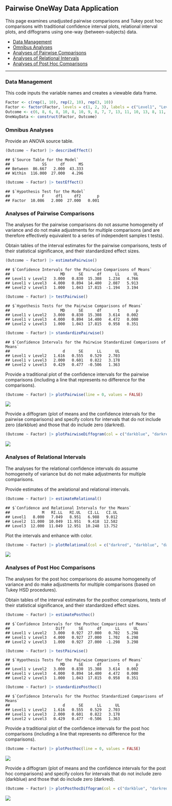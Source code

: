 
## Pairwise OneWay Data Application

This page examines unadjusted pairwise comparisons and Tukey post hoc
comparisons with traditional confidence interval plots, relational
interval plots, and diffograms using one-way (between-subjects) data.

- [Data Management](#data-management)
- [Omnibus Analyses](#omnibus-analyses)
- [Analyses of Pairwise Comparisons](#analyses-of-pairwise-comparisons)
- [Analyses of Relational Intervals](#analyses-of-relational-intervals)
- [Analyses of Post Hoc Comparisons](#analyses-of-post-hoc-comparisons)

------------------------------------------------------------------------

### Data Management

This code inputs the variable names and creates a viewable data frame.

``` r
Factor <- c(rep(1, 10), rep(2, 10), rep(3, 10))
Factor <- factor(Factor, levels = c(1, 2, 3), labels = c("Level1", "Level2", "Level3"))
Outcome <- c(6, 8, 6, 8, 10, 8, 10, 9, 8, 7, 7, 13, 11, 10, 13, 8, 11, 14, 12, 11, 9, 16, 11, 12, 15, 13, 9, 14, 11, 10)
OneWayData <- construct(Factor, Outcome)
```

### Omnibus Analyses

Provide an ANOVA source table.

``` r
(Outcome ~ Factor) |> describeEffect()
```

    ## $`Source Table for the Model`
    ##              SS      df      MS
    ## Between  86.667   2.000  43.333
    ## Within  116.000  27.000   4.296

``` r
(Outcome ~ Factor) |> testEffect()
```

    ## $`Hypothesis Test for the Model`
    ##              F     df1     df2       p
    ## Factor  10.086   2.000  27.000   0.001

### Analyses of Pairwise Comparisons

The analyses for the pairwise comparisons do not assume homogeneity of
variance and do not make adjustments for multiple comparisons (and are
therefore effectively equivalent to a series of independent samples t
tests).

Obtain tables of the interval estimates for the pairwise comparisons,
tests of their statistical significance, and their standardized effect
sizes.

``` r
(Outcome ~ Factor) |> estimatePairwise()
```

    ## $`Confidence Intervals for the Pairwise Comparisons of Means`
    ##                      MD      SE      df      LL      UL
    ## Level1 v Level2   3.000   0.830  15.308   1.234   4.766
    ## Level1 v Level3   4.000   0.894  14.400   2.087   5.913
    ## Level2 v Level3   1.000   1.043  17.815  -1.194   3.194

``` r
(Outcome ~ Factor) |> testPairwise()
```

    ## $`Hypothesis Tests for the Pairwise Comparisons of Means`
    ##                      MD      SE      df       t       p
    ## Level1 v Level2   3.000   0.830  15.308   3.614   0.002
    ## Level1 v Level3   4.000   0.894  14.400   4.472   0.000
    ## Level2 v Level3   1.000   1.043  17.815   0.958   0.351

``` r
(Outcome ~ Factor) |> standardizePairwise()
```

    ## $`Confidence Intervals for the Pairwise Standardized Comparisons of Means`
    ##                       d      SE      LL      UL
    ## Level1 v Level2   1.616   0.555   0.529   2.703
    ## Level1 v Level3   2.000   0.601   0.822   3.178
    ## Level2 v Level3   0.429   0.477  -0.506   1.363

Provide a traditional plot of the confidence intervals for the pairwise
comparisons (including a line that represents no difference for the
comparisons).

``` r
(Outcome ~ Factor) |> plotPairwise(line = 0, values = FALSE)
```

![](figures/Pairwise-OneWay-Pairwise-1.png)<!-- -->

Provide a diffogram (plot of means and the confidence intervals for the
pairwise comparisons) and specify colors for intervals that do not
include zero (darkblue) and those that do include zero (darkred).

``` r
(Outcome ~ Factor) |> plotPairwiseDiffogram(col = c("darkblue", "darkred"))
```

![](figures/Pairwise-OneWay-DiffogramA-1.png)<!-- -->

### Analyses of Relational Intervals

The analyses for the relational confidence intervals do assume
homogeneity of variance but do not make adjustments for multiple
comparisons.

Provide estimates of the arelational and relational intervals.

``` r
(Outcome ~ Factor) |> estimateRelational()
```

    ## $`Confidence and Relational Intervals for the Means`
    ##              M   RI.LL   RI.UL   CI.LL   CI.UL
    ## Level1   8.000   7.049   8.951   6.988   9.012
    ## Level2  11.000  10.049  11.951   9.418  12.582
    ## Level3  12.000  11.049  12.951  10.248  13.752

Plot the intervals and enhance with color.

``` r
(Outcome ~ Factor) |> plotRelational(col = c("darkred", "darkblue", "darkgoldenrod"))
```

![](figures/Pairwise-OneWay-RelationalB-1.png)<!-- -->

### Analyses of Post Hoc Comparisons

The analyses for the post hoc comparisons do assume homogeneity of
variance and do make adjustments for multiple comparisons (based on
Tukey HSD procedures).

Obtain tables of the interval estimates for the posthoc comparisons,
tests of their statistical significance, and their standardized effect
sizes.

``` r
(Outcome ~ Factor) |> estimatePosthoc()
```

    ## $`Confidence Intervals for the Posthoc Comparisons of Means`
    ##                    Diff      SE      df      LL      UL
    ## Level1 v Level2   3.000   0.927  27.000   0.702   5.298
    ## Level1 v Level3   4.000   0.927  27.000   1.702   6.298
    ## Level2 v Level3   1.000   0.927  27.000  -1.298   3.298

``` r
(Outcome ~ Factor) |> testPairwise()
```

    ## $`Hypothesis Tests for the Pairwise Comparisons of Means`
    ##                      MD      SE      df       t       p
    ## Level1 v Level2   3.000   0.830  15.308   3.614   0.002
    ## Level1 v Level3   4.000   0.894  14.400   4.472   0.000
    ## Level2 v Level3   1.000   1.043  17.815   0.958   0.351

``` r
(Outcome ~ Factor) |> standardizePosthoc()
```

    ## $`Confidence Intervals for the Posthoc Standardized Comparisons of Means`
    ##                       d      SE      LL      UL
    ## Level1 v Level2   1.616   0.555   0.529   2.703
    ## Level1 v Level3   2.000   0.601   0.822   3.178
    ## Level2 v Level3   0.429   0.477  -0.506   1.363

Provide a traditional plot of the confidence intervals for the post hoc
comparisons (including a line that represents no difference for the
comparisons).

``` r
(Outcome ~ Factor) |> plotPosthoc(line = 0, values = FALSE)
```

![](figures/Pairwise-OneWay-Posthoc-1.png)<!-- -->

Provide a diffogram (plot of means and the confidence intervals for the
post hoc comparisons) and specify colors for intervals that do not
include zero (darkblue) and those that do include zero (darkred).

``` r
(Outcome ~ Factor) |> plotPosthocDiffogram(col = c("darkblue", "darkred"))
```

![](figures/Pairwise-OneWay-DiffogramB-1.png)<!-- -->
